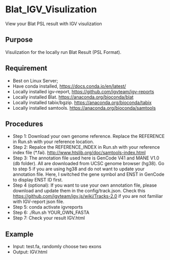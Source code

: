 # Blat_IGV_Visulization
View your Blat PSL result with IGV visulization

## Purpose

Visulization for the locally run Blat Result (PSL Format). 

## Requirement

+ Best on Linux Server;
+ Have conda installed, https://docs.conda.io/en/latest/
+ Locally installed igv-report, https://github.com/igvteam/igv-reports
+ Locally installed Blat. https://anaconda.org/bioconda/blat
+ Locally installed tabix/bgzip. https://anaconda.org/bioconda/tabix
+ Locally installed samtools. https://anaconda.org/bioconda/samtools

## Procedures
+ Step 1: Download your own genome reference. Replace the REFERENCE in Run.sh with your reference location. 
+ Step 2: Repalce the REFERENCE_INDEX in Run.sh with your reference index file (*.fai). http://www.htslib.org/doc/samtools-index.html
+ Step 3: The annotation file used here is GenCode V41 and MANE V1.0 (db folder). All are downloaded from UCSC genome browser (hg38). Go to step 5 if you are using hg38 and do not want to update your annotation file. Here, I switched the gene symbol and ENST in GenCode to display ENST ID first. 
+ Step 4 (optional): If you want to use your own annotation file, please download and update them in the config/track.json. Check this https://github.com/igvteam/igv.js/wiki/Tracks-2.0 if you are not familiar with IGV-report json file. 
+ Step 5: conda activate igvreports
+ Step 6: ./Run.sh YOUR_OWN_FASTA
+ Step 7: Check your result IGV.html

## Example
+ Input: test.fa, randomly choose two exons
+ Output: IGV.html
